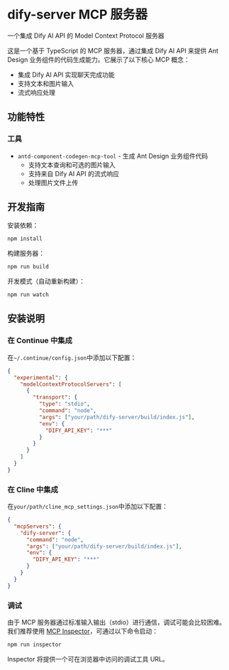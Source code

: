 # dify-server MCP 服务器

一个集成 Dify AI API 的 Model Context Protocol 服务器

这是一个基于 TypeScript 的 MCP 服务器，通过集成 Dify AI API 来提供 Ant Design 业务组件的代码生成能力。它展示了以下核心 MCP 概念：

- 集成 Dify AI API 实现聊天完成功能
- 支持文本和图片输入
- 流式响应处理

## 功能特性

### 工具

- `antd-component-codegen-mcp-tool` - 生成 Ant Design 业务组件代码
  - 支持文本查询和可选的图片输入
  - 支持来自 Dify AI API 的流式响应
  - 处理图片文件上传

## 开发指南

安装依赖：

```bash
npm install
```

构建服务器：

```bash
npm run build
```

开发模式（自动重新构建）：

```bash
npm run watch
```

## 安装说明

### 在 Continue 中集成

在`~/.continue/config.json`中添加以下配置：

```json
{
  "experimental": {
    "modelContextProtocolServers": [
      {
        "transport": {
          "type": "stdio",
          "command": "node",
          "args": ["your/path/dify-server/build/index.js"],
          "env": {
            "DIFY_API_KEY": "***"
          }
        }
      }
    ]
  }
}
```

### 在 Cline 中集成

在`your/path/cline_mcp_settings.json`中添加以下配置：

```json
{
  "mcpServers": {
    "dify-server": {
      "command": "node",
      "args": ["your/path/dify-server/build/index.js"],
      "env": {
        "DIFY_API_KEY": "***"
      }
    }
  }
}
```

### 调试

由于 MCP 服务器通过标准输入输出（stdio）进行通信，调试可能会比较困难。我们推荐使用 [MCP Inspector](https://github.com/modelcontextprotocol/inspector)，可通过以下命令启动：

```bash
npm run inspector
```

Inspector 将提供一个可在浏览器中访问的调试工具 URL。
